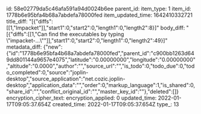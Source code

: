 id: 58e02779da5c46afa591a94d0024b6ee
parent_id: 
item_type: 1
item_id: 1778b6e95bfa4b68a7abdefa78000fed
item_updated_time: 1642410332721
title_diff: "[{\"diffs\":[[1,\"Impacket\"]],\"start1\":0,\"start2\":0,\"length1\":0,\"length2\":8}]"
body_diff: "[{\"diffs\":[[1,\"Can find the executables by typing \\\"impacket-...\\\"\"]],\"start1\":0,\"start2\":0,\"length1\":0,\"length2\":49}]"
metadata_diff: {"new":{"id":"1778b6e95bfa4b68a7abdefa78000fed","parent_id":"c900bb1263d649dd801144a9657e4075","latitude":"0.00000000","longitude":"0.00000000","altitude":"0.0000","author":"","source_url":"","is_todo":0,"todo_due":0,"todo_completed":0,"source":"joplin-desktop","source_application":"net.cozic.joplin-desktop","application_data":"","order":0,"markup_language":1,"is_shared":0,"share_id":"","conflict_original_id":"","master_key_id":""},"deleted":[]}
encryption_cipher_text: 
encryption_applied: 0
updated_time: 2022-01-17T09:05:37.654Z
created_time: 2022-01-17T09:05:37.654Z
type_: 13